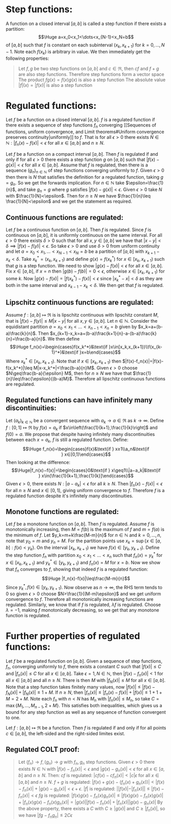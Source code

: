 
# Step functions:

A function on a closed interval $[a,b]$ is called a step function if there exists a partition:$$\Huge a=x_0<x_1<\dots<x_{N-1}<x_N=b$$of $[a,b]$ such that $f$ is constant on each subinterval $(x_k,x_{k+1})$ for $k=0,\dots,N-1$. Note each $f(x_k)$ is arbitrary in value. We then immediately get the following properties:
> Let $f,g$ be two step functions on $[a,b]$ and $c\in\Re$, then $cf$ and $f+g$ are also step functions. Therefore step functions form a vector space
> The product $fg(x)=f(x)g(x)$ is also a step function
> The absolute value $|f|(x)=|f(x)|$ is also a step function

# Regulated functions:

Let $f$ be a function on a closed interval $[a,b]$. $f$ is a regulated function if there exists a sequence of step functions $f_n$ converging [[Sequences of functions, uniform convergence, and Limit theorems#Uniform convergence preserves continuity|uniformly]] to $f$. That is for all $\epsilon>0$ there exists $N\in \mathbb{N}:|f_n(x)-f(x)|<\epsilon$ for all $x\in[a,b]$ and $n\geq N$.

Let $f$ be a function on a compact interval $[a,b]$. Then $f$ is regulated if and only if for all $\epsilon>0$ there exists a step function $g$ on $[a,b]$ such that $|f(x)-g(x)|<\epsilon$ for all $x\in[a,b]$. Assume that $f$ is regulated, then there is a sequence $(g_n)_{n\in \mathbb{N}}$ of step functions converging uniformly to $f$. Given $\epsilon>0$ then there is $N$ that satisfies the definition for a regulated function, taking $g=g_n$. So we get the forwards implication. For $n\in \mathbb{N}$ take $\epsilon=\frac{1}{n}$, and take $g_n=g$ where $g$ satisfies $|f(x)-g(x)|<\epsilon$. Given $\epsilon>0$ take $N$ with $\frac{1}{N}<\epsilon$. Then for $n\geq N$ we have $\frac{1}{n}\leq \frac{1}{N}<\epsilon$ and we get the statement as required.

## Continuous functions are regulated:
Let $f$ be a continuous function on $[a,b]$. Then $f$ is regulated. Since $f$ is continuous on $[a,b]$, it is uniformly continuous on the same interval. For all $\epsilon>0$ there exists $\delta>0$ such that for all $x,y\in[a,b]$ we have that $|x-y|<\delta\implies|f(x)-f(y)|<\epsilon$. So take $\epsilon>0$ and use $\delta>0$ from uniform continuity and let $a=x_0<x_1,\dots<x_{N-1}<x_N=b$ be a partition of $[a,b]$ with $x_{k+1}-x_k<\delta$. Take $x^*_k=(x_k,x_{k+1})$ and define $g(x)=f(x_k^*)$ for $x\in[x_k,x_{k+1})$ such that $g$ is a step function. We need to show $|g(x)-f(x)|<\epsilon$ for all $x\in[a,b]$. Fix $x\in[a,b]$, if $x=n$ then $|g(b)-f(b)|=0<\epsilon$, otherwise $x\in[x_k,x_{k+1})$ for some $k$. Now $|g(x)-f(x)|=|f(x_k^*)-f(x)|<\epsilon$ since $|x_k^*-x|<\delta$ as they are both in the same interval and $x_{k-1}-x_k<\delta$. We then get that $f$ is regulated.

## Lipschitz continuous functions are regulated:
Assume $f:[a,b]\mapsto\Re$ is is lipschitz continuous with lipschitz constant $M$, that is $|f(x)-f(y)|\leq M|x-y|$ for all $x,y\in[a,b]$. Let $n\in \mathbb{N}$. Consider the equidistant partition $a=x_0<x_1<\dots<x_{n-1}<x_n=b$ given by $x_k=a+(b-a)\frac{k}{n}$. Then $x_{k+1}-x_k=a+(b-a)\frac{k+1}{n}-a-(b-a)\frac{k}{n}=\frac{b-a}{n}$. We then define $$\Huge f_n(x)=\begin{cases}f(x_k^*)&\text{if }x\in[x_k,x_{k+1})\\f(x_{k-1}^*)&\text{if }x=b\end{cases}$$Where $x_k^*\in[x_k,x_{k+1})$. Note that if $x\in[x_k,x_{k+1})$ then $|f(x)-f_n(x)|=|f(x)-f(x_k^*)|\leq M|x-x_k^*|<\frac{b-a}{n}M$. Given $\epsilon>0$ choose $N\geq\frac{b-a}{\epsilon} M$, then for $n\geq N$ we have that $\frac{1}{n}\leq\frac{\epsilon}{(b-a)M}$. Therefore all lipschitz continuous functions are regulated.

## Regulated functions can have infinitely many discontinuities:
Let $(a_k)_{k\in \mathbb{N}}$ be a convergent sequence with $a_k\to a\in\Re$ as $k\to \infty$. Define $f:[0,1]\mapsto\Re$ by $f(x)=a_k$ if $x\in\left(\frac{1}{k+1},\frac{1}{k}\right]$ and $f(0)=a$. We propose that despite having infinitely many discontinuities between each $x=a_k$, $f$ is still a regulated function. Define:$$\Huge f_n(x)=\begin{cases}f(x)&\text{if } x≥1\\a_n&\text{if } x∈[0,1)\end{cases}$$Then looking at the difference: $$\Huge|f_n(x)−f(x)|=\begin{cases}0&\text{if } x\geq1\\|a−a_k|&\text{if } x\in(\frac{1}{k+1},\frac{1}{k}]\end{cases}$$Given $\epsilon>0$, there exists $N:|a-a_k|<\epsilon$ for all $k\geq N$. Then $|f_n(x)-f(x)|<\epsilon$ for all $n\geq N$ and $x\in[0,1]$, giving uniform convergence to $f$. Therefore $f$ is a regulated function despite it's infinitely many discontinuities.

## Monotone functions are regulated:
Let $f$ be a monotone function on $[a,b]$. Then $f$ is regulated. Assume $f$ is monotonically increasing, then $M=f(b)$ is the maximum of $f$ and $m=f(a)$ is the minimum of $f$. Let $y_k=m+k\frac{M-m}{n}$ for $n\in \mathbb{N}$ and $k=0,\dots,n$, note that $y_0=m$ and $y_n=M$. For the partition points use $x_k=\sup\{x\in[a,b]:f(x)<y_k\}$. On the interval $[x_k,x_{k+1})$ we have $f(x)\in[y_k,y_{k+1})$. Define the step function $f_n$ with partition $x_0<x_1<\dots<x_n$ such that $f_n(x)=y_k^*$ for $x\in[x_k,x_{k+1})$ and $y_k^*\in[y_k,y_{k+1})$ and $f_n(x)=M$ for $x=b$. Now we show that $f_n$ converges to $f$, showing that indeed $f$ is a regulated function:$$\Huge |f_n(x)-f(x)|\leq\frac{M-m}{n}$$Since $y_k^*,f(x)\in[y_k,y_{k+1})$. Now observe as $n\to \infty$, the RHS term tends to $0$ so given $\epsilon>0$ choose $N>\frac{1}{(M-m)\epsilon}$ and we get uniform convergence to $f$. Therefore all monotonically increasing functions are regulated. Similarly, we know that if $f$ is regulated, $\lambda f$ is regulated. Choose $\lambda=-1$, making $f$ monotonically decreasing, so we get that any monotone function is regulated.

# Further properties of regulated functions:

Let $f$ be a regulated function on $[a,b]$. Given a sequence of step functions, $f_n$, converging uniformly to $f$, there exists a constant $C$ such that $|f(x)|\leq C$ and $|f_n(x)|\leq C$ for all $x\in[a,b]$. Take $\epsilon=1,N\in \mathbb{N}$, then $|f(x)-f_n(x)|<1$ for all $x\in[a,b]$ and all $n\geq N$. There is then $M$ with $|f_N(x)|\leq M$ for all $x\in[a,b]$. Note that a step function takes finitely many values, now $|f(x)|\leq|f(x)-f_N(x)|+|f_N(x)|\leq1+M$. If $n\geq N$, then $|f_n(x)|\leq|f_n(x)-f(x)|+|f(x)|\leq1+1+M=2+M$. Note each $f_n$ with $n<N$ has $M_n$ with $|f_n(x)|\leq M_n$, so take $C=\max\{M_1,\dots,M_{n-1},2+M\}$. This satisfies both inequalities, which gives us a bound for any step function as well as any sequence of function convergent to one.

Let $f:[a,b]\mapsto\Re$ be a function. Then $f$ is regulated if and only if for all points $c\in[a,b]$, the left-sided and the right-sided limites exist.
 
## Regulated COLT proof:
> Let $(f_n)\to f,(g_n)\to g$ with $f_n,g_n$ step functions. Given $\epsilon>0$ there exists $N\in \mathbb{N}$ with $|f(x)-f_n(x)|<\epsilon$ and $|g(x)-g_n(x)|<\epsilon$ for all $x\in[a,b]$ and $n\geq N$. Then: 
> $cf$ is regulated: $|cf(x)-cf_n(x)|<|c|\epsilon$ for all $x\in[a,b]$ and $n\geq N$.
> $f+g$ is regulated: $|f(x)+g(x)-(f_n(x)+g_n(x))|<|f(x)-f_n(x)|+|g(x)-g_n(x)|<\epsilon+\epsilon$.
> $|f|$ is regulated: $||f(x)|-|f_n(x)||\leq|f(x)-f_n(x)|< \epsilon$
> $fg$ is regulated: $|f(x)g(x)-f_n(x)g_n(x)|\leq|f(x)g(x)-f_n(x)g(x)|+|f_n(x)g(x)-f_n(x)g_n(x)|=|g(x)||f(x)-f_n(x)|+|f_n(x)||g(x)-g_n(x)|$ By the above property, there exists a $C$ with $C\geq|g(x)|$ and $C\geq|f_n(x)|$, so we have $|fg-f_ng_n|\leq2C \epsilon$

